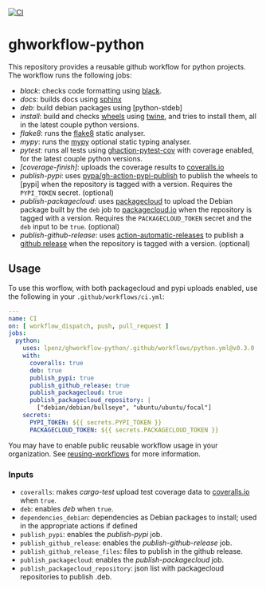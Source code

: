 [![CI](https://github.com/lpenz/ghworkflow-python/actions/workflows/ci.yml/badge.svg)](https://github.com/lpenz/ghworkflow-python/actions/workflows/ci.yml)


# ghworkflow-python

This repository provides a reusable github workflow for python
projects. The workflow runs the following jobs:
- *black*: checks code formatting using [black].
- *docs*: builds docs using [sphinx]
- *deb*: build debian packages using [python-stdeb]
- *install*: build and checks [wheels] using [twine], and tries to
  install them, all in the latest couple python versions.
- *flake8*: runs the [flake8] static analyser.
- *mypy*: runs the [mypy] optional static typing analyser.
- *pytest*: runs all tests using [ghaction-pytest-cov] with coverage
  enabled, for the latest couple python versions.
- *[coverage-finish]*: uploads the coverage results to [coveralls.io]
- *publish-pypi*: uses [pypa/gh-action-pypi-publish] to publish the
  wheels to [pypi] when the repository is tagged with a version.
  Requires the `PYPI_TOKEN` secret.
  (optional)
- *publish-packagecloud*: uses [packagecloud] to upload
  the Debian package built by the `deb` job to
  [packagecloud.io] when the repository is tagged with a
  version. Requires the `PACKAGECLOUD_TOKEN` secret and the
  `deb` input to be `true`.
  (optional)
- *publish-github-release*: uses
  [action-automatic-releases] to publish a [github release]
  when the repository is tagged with a version.
  (optional)


## Usage

To use this worflow, with both packagecloud and pypi uploads
enabled, use the following in your `.github/workflows/ci.yml`:

```.yml
---
name: CI
on: [ workflow_dispatch, push, pull_request ]
jobs:
  python:
    uses: lpenz/ghworkflow-python/.github/workflows/python.yml@v0.3.0
    with:
      coveralls: true
      deb: true
      publish_pypi: true
      publish_github_release: true
      publish_packagecloud: true
      publish_packagecloud_repository: |
        ["debian/debian/bullseye", "ubuntu/ubuntu/focal"]
    secrets:
      PYPI_TOKEN: ${{ secrets.PYPI_TOKEN }}
      PACKAGECLOUD_TOKEN: ${{ secrets.PACKAGECLOUD_TOKEN }}
```

You may have to enable public reusable workflow usage in your
organization. See [reusing-workflows] for more information.


### Inputs

- `coveralls`: makes *cargo-test* upload test coverage data to
  [coveralls.io] when `true`.
- `deb`: enables *deb* when `true`.
- `dependencies_debian`: dependencies as Debian packages to install;
   used in the appropriate actions if defined
- `publish_pypi`: enables the *publish-pypi* job.
- `publish_github_release`: enables the *publish-github-release* job.
- `publish_github_release_files`: files to publish in the github
  release.
- `publish_packagecloud`: enables the *publish-packagecloud* job.
- `publish_packagecloud_repository`: json list with packagecloud
  repositories to publish .deb.


[black]: https://github.com/psf/black
[flake8]: https://flake8.pycqa.org/en/latest/
[mypy]: https://mypy-lang.org/
[sphinx]: https://www.sphinx-doc.org/
[wheels]: https://pythonwheels.com/
[twine]: https://twine.readthedocs.io/en/stable/
[ghaction-pytest-cov]: https://github.com/lpenz/ghaction-pytest-cov
[pypa/gh-action-pypi-publish]: https://github.com/pypa/gh-action-pypi-publish
[packagecloud]: https://github.com/marketplace/actions/deploy-to-packagecloud-io
[action-automatic-releases]: https://github.com/marketplace/actions/automatic-releases
[github release]: https://docs.github.com/en/repositories/releasing-projects-on-github/managing-releases-in-a-repository
[packagecloud.io]: https://packagecloud.io/
[reusing-workflows]: https://docs.github.com/en/actions/using-workflows/reusing-workflows
[coveralls.io]: https://coveralls.io/
